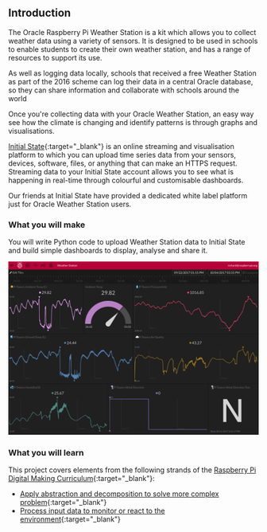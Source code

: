 ## Introduction

The Oracle Raspberry Pi Weather Station is a kit which allows you to collect weather data using a variety of sensors. It is designed to be used in schools to enable students to create their own weather station, and has a range of resources to support its use.

As well as logging data locally, schools that received a free Weather Station as part of the 2016 scheme can log their data in a central Oracle database, so they can share information and collaborate with schools around the world

Once you're collecting data with your Oracle Weather Station, an easy way see how the climate is changing and identify patterns is through graphs and visualisations.

 [Initial State](https://www.initialstate.com/){:target="_blank"} is an online streaming and visualisation platform to which you can  upload time series data from your sensors, devices, software, files, or anything that can make an HTTPS request. Streaming data to your Initial State account allows you to see what is happening in real-time through colourful and customisable dashboards.

Our friends at Initial State have provided a dedicated white label platform just for Oracle Weather Station users.

### What you will make

You will write Python code to upload Weather Station data to Initial State and build simple dashboards to display, analyse and share it.

![](images/image1.png)

### What you will learn


This project covers elements from the following strands of the [Raspberry Pi Digital Making Curriculum](http://rpf.io/curriculum){:target="_blank"}:

+ [Apply abstraction and decomposition to solve more complex problem](https://curriculum.raspberrypi.org/programming/developer/){:target="_blank"}
+ [Process input data to monitor or react to the environment](https://www.raspberrypi.org/curriculum/physical-computing/developer){:target="_blank"}
